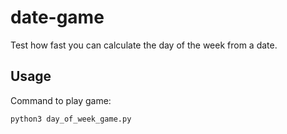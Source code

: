 # date-game
Test how fast you can calculate the day of the week from a date.

## Usage
Command to play game:
```
python3 day_of_week_game.py
```
